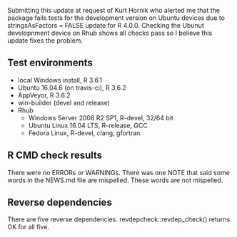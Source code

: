 Submitting this update at request of Kurt Hornik who alerted me that the package fails tests for the development version on Ubuntu devices due to stringsAsFactors = FALSE update for R 4.0.0. Checking the Ubunut developnment device on Rhub shows all checks pass so I believe this update fixes the problem. 

## Test environments

* local Windows install, R 3.6.1
* Ubuntu 16.04.6 (on travis-ci), R 3.6.2
* AppVeyor, R 3.6.2
* win-builder (devel and release)
* Rhub
    + Windows Server 2008 R2 SP1, R-devel, 32/64 bit
    + Ubuntu Linux 16.04 LTS, R-release, GCC
    + Fedora Linux, R-devel, clang, gfortran


## R CMD check results

There were no ERRORs or WARNINGs. There was one NOTE that said some words in the NEWS.md file are mispelled. These words are not mispelled.
   
## Reverse dependencies

There are five reverse dependencies. revdepcheck::revdep_check() returns OK for all five.


